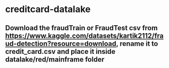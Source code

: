 # creditcard-datalake

## Download the fraudTrain or FraudTest csv from https://www.kaggle.com/datasets/kartik2112/fraud-detection?resource=download, rename it to credit_card.csv and place it inside datalake/red/mainframe folder
